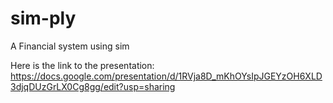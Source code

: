 # sim-ply
A Financial system using sim 

Here is the link to the presentation:  https://docs.google.com/presentation/d/1RVja8D_mKhOYsIpJGEYzOH6XLD3djqDUzGrLX0Cg8gg/edit?usp=sharing
